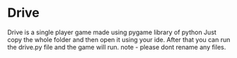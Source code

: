 # Drive
Drive is a single player game made using pygame library of python
Just copy the whole folder and then open it using your ide.
After that you can run the drive.py file and the game will run.
note - please dont rename any files.
